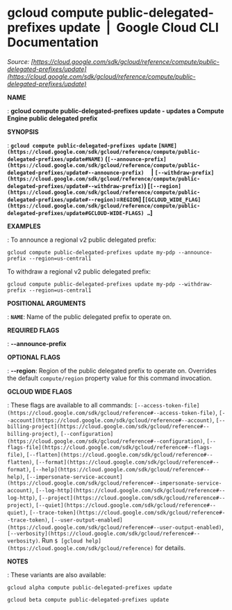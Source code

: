 # gcloud compute public-delegated-prefixes update  |  Google Cloud CLI Documentation

*Source: [https://cloud.google.com/sdk/gcloud/reference/compute/public-delegated-prefixes/update](https://cloud.google.com/sdk/gcloud/reference/compute/public-delegated-prefixes/update)*

**NAME**

: **gcloud compute public-delegated-prefixes update - updates a Compute Engine public delegated prefix**

**SYNOPSIS**

: **`gcloud compute public-delegated-prefixes update` `[NAME](https://cloud.google.com/sdk/gcloud/reference/compute/public-delegated-prefixes/update#NAME)` (`[--announce-prefix](https://cloud.google.com/sdk/gcloud/reference/compute/public-delegated-prefixes/update#--announce-prefix)`     | `[--withdraw-prefix](https://cloud.google.com/sdk/gcloud/reference/compute/public-delegated-prefixes/update#--withdraw-prefix)`) [`[--region](https://cloud.google.com/sdk/gcloud/reference/compute/public-delegated-prefixes/update#--region)`=`REGION`] [`[GCLOUD_WIDE_FLAG](https://cloud.google.com/sdk/gcloud/reference/compute/public-delegated-prefixes/update#GCLOUD-WIDE-FLAGS) …`]**

**EXAMPLES**

: To announce a regional v2 public delegated prefix:

```
gcloud compute public-delegated-prefixes update my-pdp --announce-prefix --region=us-central1
```

To withdraw a regional v2 public delegated prefix:

```
gcloud compute public-delegated-prefixes update my-pdp --withdraw-prefix --region=us-central1
```

**POSITIONAL ARGUMENTS**

: **`NAME`**:
Name of the public delegated prefix to operate on.

**REQUIRED FLAGS**

: **--announce-prefix**

**OPTIONAL FLAGS**

: **--region**:
Region of the public delegated prefix to operate on. Overrides the default
`compute/region` property value for this command invocation.

**GCLOUD WIDE FLAGS**

: These flags are available to all commands: `[--access-token-file](https://cloud.google.com/sdk/gcloud/reference#--access-token-file)`,
`[--account](https://cloud.google.com/sdk/gcloud/reference#--account)`, `[--billing-project](https://cloud.google.com/sdk/gcloud/reference#--billing-project)`,
`[--configuration](https://cloud.google.com/sdk/gcloud/reference#--configuration)`,
`[--flags-file](https://cloud.google.com/sdk/gcloud/reference#--flags-file)`,
`[--flatten](https://cloud.google.com/sdk/gcloud/reference#--flatten)`, `[--format](https://cloud.google.com/sdk/gcloud/reference#--format)`, `[--help](https://cloud.google.com/sdk/gcloud/reference#--help)`, `[--impersonate-service-account](https://cloud.google.com/sdk/gcloud/reference#--impersonate-service-account)`,
`[--log-http](https://cloud.google.com/sdk/gcloud/reference#--log-http)`,
`[--project](https://cloud.google.com/sdk/gcloud/reference#--project)`, `[--quiet](https://cloud.google.com/sdk/gcloud/reference#--quiet)`, `[--trace-token](https://cloud.google.com/sdk/gcloud/reference#--trace-token)`, `[--user-output-enabled](https://cloud.google.com/sdk/gcloud/reference#--user-output-enabled)`,
`[--verbosity](https://cloud.google.com/sdk/gcloud/reference#--verbosity)`.
Run `$ [gcloud help](https://cloud.google.com/sdk/gcloud/reference)` for details.

**NOTES**

: These variants are also available:

```
gcloud alpha compute public-delegated-prefixes update
```

```
gcloud beta compute public-delegated-prefixes update
```